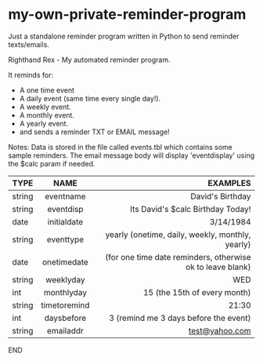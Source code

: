 # my-own-private-reminder-program
Just a standalone reminder program written in Python to send reminder texts/emails.

Righthand Rex - My automated reminder program.

It reminds for:
 - A one time event
 - A daily event (same time every single day!).
 - A weekly event.
 - A monthly event.
 - A yearly event.
 - and sends a reminder TXT or EMAIL message!

Notes: 
Data is stored in the file called events.tbl which contains some sample reminders.
The email message body will display 'eventdisplay' using the $calc param if needed.

| TYPE | NAME | EXAMPLES |  
|-----------|:-----------:|-----------:|  
| string | eventname | David's Birthday |  
| string | eventdisp | Its David's $calc Birthday Today! |  
| date   | initialdate | 3/14/1984 |  
| string | eventtype | yearly (onetime, daily, weekly, monthly, yearly) |  
| date   | onetimedate | (for one time date reminders, otherwise ok to leave blank) |  
| string | weeklyday | WED |  
| int    | monthlyday | 15 (the 15th of every month) |  
| string | timetoremind | 21:30 |  
| int    | daysbefore | 3 (remind me 3 days before the event) |  
| string | emailaddr | test@yahoo.com |  

END
